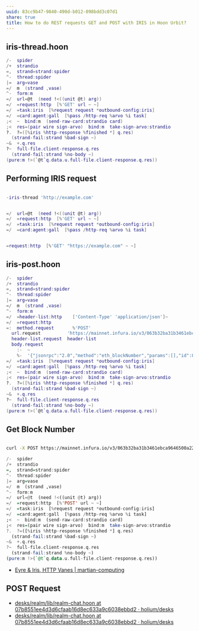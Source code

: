 ```yaml
---
uuid: 83cc9b47-9840-490d-b012-098bdd3c07d1
share: true
title: How to do REST requests GET and POST with IRIS in Hoon Urbit?
---
```

## iris-thread.hoon

``` lua
/-  spider
/+  strandio
=,  strand=strand:spider
^-  thread:spider
|=  arg=vase
=/  m  (strand ,vase)
^-  form:m
=/  url=@t  (need !<((unit @t) arg))
=/  =request:http  [%'GET' url ~ ~]
=/  =task:iris  [%request request *outbound-config:iris]
=/  =card:agent:gall  [%pass /http-req %arvo %i task]
;<  ~  bind:m  (send-raw-card:strandio card)
;<  res=(pair wire sign-arvo)  bind:m  take-sign-arvo:strandio
?.  ?=([%iris %http-response %finished *] q.res)
  (strand-fail:strand %bad-sign ~)
~&  +.q.res
?~  full-file.client-response.q.res
  (strand-fail:strand %no-body ~)
(pure:m !>(`@t`q.data.u.full-file.client-response.q.res))
```

## Performing IRIS request

``` lua

-iris-thread 'http://example.com'

```


``` lua

=/  url=@t  (need !<((unit @t) arg))
=/  =request:http  [%'GET' url ~ ~]
=/  =task:iris  [%request request *outbound-config:iris]
=/  =card:agent:gall  [%pass /http-req %arvo %i task]


```

``` lua

=request:http  [%'GET' "https://example.com" ~ ~]

```

## iris-post.hoon

``` lua
/-  spider
/+  strandio
=,  strand=strand:spider
^-  thread:spider
|=  arg=vase
=/  m  (strand ,vase)
^-  form:m
=/  =header-list:http    ['Content-Type' 'application/json']~
=/  =request:http  
=:  method.request       %'POST'
  url.request          'https://mainnet.infura.io/v3/063b32ba31b3461ebca9646500a22df3'
  header-list.request  header-list
  body.request
	:-  ~
	%-  '{"jsonrpc":"2.0","method":"eth_blockNumber","params":[],"id":83}'
=/  =task:iris  [%request request *outbound-config:iris]
=/  =card:agent:gall  [%pass /http-req %arvo %i task]
;<  ~  bind:m  (send-raw-card:strandio card)
;<  res=(pair wire sign-arvo)  bind:m  take-sign-arvo:strandio
?.  ?=([%iris %http-response %finished *] q.res)
  (strand-fail:strand %bad-sign ~)
~&  +.q.res
?~  full-file.client-response.q.res
  (strand-fail:strand %no-body ~)
(pure:m !>(`@t`q.data.u.full-file.client-response.q.res))
```

## Get Block Number

``` bash

curl -X POST https://mainnet.infura.io/v3/063b32ba31b3461ebca9646500a22df3 --data '{"jsonrpc":"2.0","method":"eth_blockNumber","params":[],"id":83}'
```


``` haskell
/-  spider
/+  strandio
=,  strand=strand:spider
^-  thread:spider
|=  arg=vase
=/  m  (strand ,vase)
^-  form:m
=/  url=@t  (need !<((unit @t) arg))
=/  =request:http  [%'POST' url ~ ~]
=/  =task:iris  [%request request *outbound-config:iris]
=/  =card:agent:gall  [%pass /http-req %arvo %i task]
;<  ~  bind:m  (send-raw-card:strandio card)
;<  res=(pair wire sign-arvo)  bind:m  take-sign-arvo:strandio
?.  ?=([%iris %http-response %finished *] q.res)
  (strand-fail:strand %bad-sign ~)
~&  +.q.res
?~  full-file.client-response.q.res
  (strand-fail:strand %no-body ~)
(pure:m !>(`@t`q.data.u.full-file.client-response.q.res))
```

* [Eyre & Iris, HTTP Vanes | martian-computing](https://davis68.github.io/martian-computing/lessons/lesson28-eyre-iris.html)

## POST Request

* [desks/realm/lib/realm-chat.hoon at 07b8551ee4d3d6cfaab16d8ec633a9c6038ebbd2 · holium/desks](https://github.com/holium/desks/blob/07b8551ee4d3d6cfaab16d8ec633a9c6038ebbd2/realm/lib/realm-chat.hoon#L247-L275)
* [desks/realm/lib/realm-chat.hoon at 07b8551ee4d3d6cfaab16d8ec633a9c6038ebbd2 · holium/desks](https://github.com/holium/desks/blob/07b8551ee4d3d6cfaab16d8ec633a9c6038ebbd2/realm/lib/realm-chat.hoon#L247-L275)